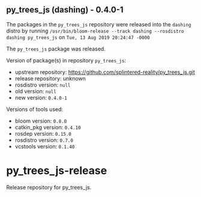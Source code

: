 ## py_trees_js (dashing) - 0.4.0-1

The packages in the `py_trees_js` repository were released into the `dashing` distro by running `/usr/bin/bloom-release --track dashing --rosdistro dashing py_trees_js` on `Tue, 13 Aug 2019 20:24:47 -0000`

The `py_trees_js` package was released.

Version of package(s) in repository `py_trees_js`:

- upstream repository: https://github.com/splintered-reality/py_trees_js.git
- release repository: unknown
- rosdistro version: `null`
- old version: `null`
- new version: `0.4.0-1`

Versions of tools used:

- bloom version: `0.8.0`
- catkin_pkg version: `0.4.10`
- rosdep version: `0.15.0`
- rosdistro version: `0.7.0`
- vcstools version: `0.1.40`


# py_trees_js-release
Release repository for py_trees_js.
